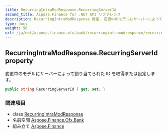 ```yaml
---
title: RecurringIntraModResponse.RecurringServerId
second_title: Aspose.Finance for .NET API リファレンス
description: RecurringIntraModResponse 財産. 変更中のモデルにサーバーによって割り当てられた ID を取得または設定します
type: docs
weight: 50
url: /ja/net/aspose.finance.ofx.bank/recurringintramodresponse/recurringserverid/
---
```

## RecurringIntraModResponse.RecurringServerId property

変更中のモデルにサーバーによって割り当てられた ID を取得または設定します。

```csharp
public string RecurringServerId { get; set; }
```

### 関連項目

* class [RecurringIntraModResponse](../)
* 名前空間 [Aspose.Finance.Ofx.Bank](../../recurringintramodresponse/)
* 組み立て [Aspose.Finance](../../../)



